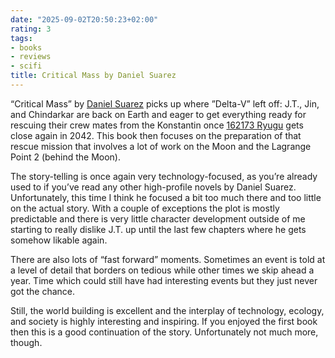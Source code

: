 ```yaml
---
date: "2025-09-02T20:50:23+02:00"
rating: 3
tags:
- books
- reviews
- scifi
title: Critical Mass by Daniel Suarez
---
```


“Critical Mass” by [Daniel Suarez]([https://www.daniel-suarez.com](https://www.daniel-suarez.com/)) picks up where ”Delta-V” left off: J.T., Jin, and Chindarkar are back on Earth and eager to get everything ready for rescuing their crew mates from the Konstantin once [162173 Ryugu](https://en.wikipedia.org/wiki/162173_Ryugu) gets close again in 2042. This book then focuses on the preparation of that rescue mission that involves a lot of work on the Moon and the Lagrange Point 2 (behind the Moon).

The story-telling is once again very technology-focused, as you’re already used to if you’ve read any other high-profile novels by Daniel Suarez. Unfortunately, this time I think he focused a bit too much there and too little on the actual story. With a couple of exceptions the plot is mostly predictable and there is very little character development outside of me starting to really dislike J.T. up until the last few chapters where he gets somehow likable again.

There are also lots of “fast forward” moments. Sometimes an event is told at a level of detail that borders on tedious while other times we skip ahead a year. Time which could still have had interesting events but they just never got the chance.

Still, the world building is excellent and the interplay of technology, ecology, and society is highly interesting and inspiring. If you enjoyed the first book then this is a good continuation of the story. Unfortunately not much more, though.